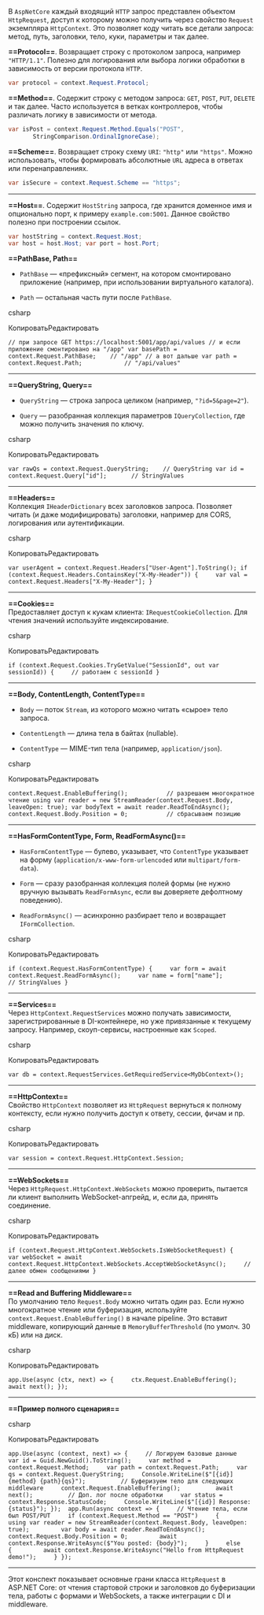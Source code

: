 В `AspNetCore` каждый входящий `HTTP` запрос представлен объектом `HttpRequest`, доступ к которому можно получить через свойство `Request` экземпляра `HttpContext`. Это позволяет коду читать все детали запроса: метод, путь, заголовки, тело, куки, параметры и так далее.

**==Protocol==**. Возвращает строку с протоколом запроса, например `"HTTP/1.1"`. Полезно для логирования или выбора логики обработки в зависимость от версии протокола `HTTP`.

```c# 
var protocol = context.Request.Protocol;
```

**==Method==**. Содержит строку с методом запроса: `GET`, `POST`, `PUT`, `DELETE` и так далее. Часто используется в ветках контроллеров, чтобы различать логику в зависимости от метода.

```c#
var isPost = context.Request.Method.Equals("POST",
       StringComparison.OrdinalIgnoreCase);
```

**==Scheme==**. Возвращает строку схему `URI`: `"http"` или `"https"`. Можно использовать,
чтобы формировать абсолютные `URL` адреса в ответах или перенаправлениях.

```c# 
var isSecure = context.Request.Scheme == "https";
```

---

**==Host==**. Содержит `HostString` запроса, где хранится доменное имя и опцио­нально порт, 
к примеру `example.com:5001`. Данное свойство полезно при построении ссылок.


```c#
var hostString = context.Request.Host;        
var host = host.Host; var port = host.Port;
```

**==PathBase, Path==**

- `PathBase` — «префиксный» сегмент, на котором смонтировано приложение (например, при использовании виртуального каталога).
    
- `Path` — остальная часть пути после `PathBase`.
    

csharp

КопироватьРедактировать

`// при запросе GET https://localhost:5001/app/api/values // и если приложение смонтировано на "/app" var basePath = context.Request.PathBase;    // "/app" // а вот дальше var path = context.Request.Path;            // "/api/values"`

---

**==QueryString, Query==**

- `QueryString` — строка запроса целиком (например, `"?id=5&page=2"`).
    
- `Query` — разобранная коллекция параметров `IQueryCollection`, где можно получить значения по ключу.
    

csharp

КопироватьРедактировать

`var rawQs = context.Request.QueryString;    // QueryString var id = context.Request.Query["id"];       // StringValues`

---

**==Headers==**  
Коллекция `IHeaderDictionary` всех заголовков запроса. Позволяет читать (и даже модифицировать) заголовки, например для CORS, логирования или аутентификации.

csharp

КопироватьРедактировать

`var userAgent = context.Request.Headers["User-Agent"].ToString(); if (context.Request.Headers.ContainsKey("X-My-Header")) {     var val = context.Request.Headers["X-My-Header"]; }`

---

**==Cookies==**  
Предоставляет доступ к кукам клиента: `IRequestCookieCollection`. Для чтения значений используйте индексирование.

csharp

КопироватьРедактировать

`if (context.Request.Cookies.TryGetValue("SessionId", out var sessionId)) {     // работаем с sessionId }`

---

**==Body, ContentLength, ContentType==**

- `Body` — поток `Stream`, из которого можно читать «сырое» тело запроса.
    
- `ContentLength` — длина тела в байтах (nullable).
    
- `ContentType` — MIME-тип тела (например, `application/json`).
    

csharp

КопироватьРедактировать

`context.Request.EnableBuffering();           // разрешаем многократное чтение using var reader = new StreamReader(context.Request.Body, leaveOpen: true); var bodyText = await reader.ReadToEndAsync(); context.Request.Body.Position = 0;           // сбрасываем позицию`

---

**==HasFormContentType, Form, ReadFormAsync()==**

- `HasFormContentType` — булево, указывает, что `ContentType` указывает на форму (`application/x-www-form-urlencoded` или `multipart/form-data`).
    
- `Form` — сразу разобранная коллекция полей формы (не нужно вручную вызывать `ReadFormAsync`, если вы доверяете дефолтному поведению).
    
- `ReadFormAsync()` — асинхронно разбирает тело и возвращает `IFormCollection`.
    

csharp

КопироватьРедактировать

`if (context.Request.HasFormContentType) {     var form = await context.Request.ReadFormAsync();     var name = form["name"];                // StringValues }`

---

**==Services==**  
Через `HttpContext.RequestServices` можно получать зависимости, зарегистрированные в DI-контейнере, но уже привязанные к текущему запросу. Например, скоуп-сервисы, настроенные как `Scoped`.

csharp

КопироватьРедактировать

`var db = context.RequestServices.GetRequiredService<MyDbContext>();`

---

**==HttpContext==**  
Свойство `HttpContext` позволяет из `HttpRequest` вернуться к полному контексту, если нужно получить доступ к ответу, сессии, фичам и пр.

csharp

КопироватьРедактировать

`var session = context.Request.HttpContext.Session;`

---

**==WebSockets==**  
Через `HttpRequest.HttpContext.WebSockets` можно проверить, пытается ли клиент выполнить WebSocket-апгрейд, и, если да, принять соединение.

csharp

КопироватьРедактировать

`if (context.Request.HttpContext.WebSockets.IsWebSocketRequest) {     var webSocket = await context.Request.HttpContext.WebSockets.AcceptWebSocketAsync();     // далее обмен сообщениями }`

---

**==Read and Buffering Middleware==**  
По умолчанию тело `Request.Body` можно читать один раз. Если нужно многократное чтение или буферизация, используйте `context.Request.EnableBuffering()` в начале pipeline. Это вставит middleware, копирующий данные в `MemoryBufferThreshold` (по умолч. 30 кБ) или на диск.

csharp

КопироватьРедактировать

`app.Use(async (ctx, next) => {     ctx.Request.EnableBuffering();     await next(); });`

---

**==Пример полного сценария==**

csharp

КопироватьРедактировать

`app.Use(async (context, next) => {     // Логируем базовые данные     var id = Guid.NewGuid().ToString();     var method = context.Request.Method;     var path = context.Request.Path;     var qs = context.Request.QueryString;     Console.WriteLine($"[{id}] {method} {path}{qs}");          // Буферизуем тело для следующих middleware     context.Request.EnableBuffering();          await next();          // Доп. лог после обработки     var status = context.Response.StatusCode;     Console.WriteLine($"[{id}] Response: {status}"); });  app.Run(async context => {     // Чтение тела, если был POST/PUT     if (context.Request.Method == "POST")     {         using var reader = new StreamReader(context.Request.Body, leaveOpen: true);         var body = await reader.ReadToEndAsync();         context.Request.Body.Position = 0;         await context.Response.WriteAsync($"You posted: {body}");     }     else     {         await context.Response.WriteAsync("Hello from HttpRequest demo!");     } });`

---

Этот конспект показывает основные грани класса `HttpRequest` в ASP.NET Core: от чтения стартовой строки и заголовков до буферизации тела, работы с формами и WebSockets, а также интеграции с DI и middleware.
